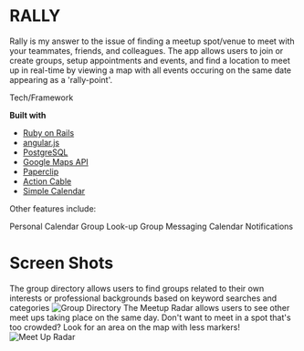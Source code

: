 # RALLY

Rally is my answer to the issue of finding a meetup spot/venue to meet with your teammates, friends, and colleagues. The app allows users to join or create groups, setup appointments and events, and find a location to meet up in real-time by viewing a map with all events occuring on the same date appearing as a 'rally-point'.

Tech/Framework

**Built with**
  * [Ruby on Rails](http://rubyonrails.org/)
  * [angular.js](https://angularjs.org/)
  * [PostgreSQL](https://www.postgresql.org/)
  * [Google Maps API](https://developers.google.com/maps/)
  * [Paperclip](https://github.com/thoughtbot/paperclip)
  * [Action Cable](http://edgeguides.rubyonrails.org/action_cable_overview.html)
  * [Simple Calendar](https://github.com/excid3/simple_calendar)

Other features include:

Personal Calendar
Group Look-up
Group Messaging
Calendar Notifications

# Screen Shots

The group directory allows users to find groups related to their own interests or professional backgrounds based on keyword searches and categories
![Group Directory](https://lh3.googleusercontent.com/zASNnC_vkr45Aq08c0N5VxtSyjh995ukfX1tCPweIC4QjLDmU2JpG9tMC2thv9tUElDfS7FHQ1G4=s0 "group_directory.png")
The Meetup Radar allows users to see other meet ups taking place on the same day. Don't want to meet in a spot that's too crowded? Look for an area on the map with less markers!
![Meet Up Radar](https://lh3.googleusercontent.com/-uAIFEpNMatw/WaiKB614kSI/AAAAAAAAGYY/siM4a4ahoE4Wqv3lhLdpHvWI5qeoe1WAgCLcBGAs/s0/meetup_radar.png "meetup_radar.png")
